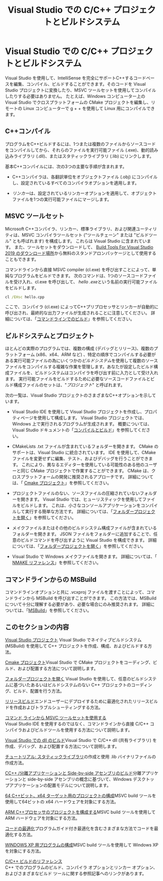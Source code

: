 ﻿---
title: Visual Studio での C/C++ プロジェクトとビルドシステム
ms.description: Use Visual Studio to compile and build C++ projects for Windows, ARM or Linux based on any project system.
ms.date: 07/17/2019
helpviewer_keywords:
- builds [C++]
- C++ projects, building
- projects [C++], building
- builds [C++], options
- C++, build options
ms.assetid: fa6ed4ff-334a-4d99-b5e2-a1f83d2b3008
ms.topic: overview
ms.openlocfilehash: 1548f82b62163600b5220c553bebcea72020abbc
ms.sourcegitcommit: 7750e4c291d56221c8893120c56a1fe6c9af60d6
ms.translationtype: MT
ms.contentlocale: ja-JP
ms.lasthandoff: 09/25/2019
ms.locfileid: "71274739"
---
# <a name="cc-projects-and-build-systems-in-visual-studio"></a>Visual Studio での C/C++ プロジェクトとビルドシステム

Visual Studio を使用して、IntelliSense を完全にサポートC++するコードベースを編集、コンパイル、ビルドすることができます。そのコードを Visual Studio プロジェクトに変換したり、MSVC ツールセットを使用してコンパイルしたりする必要はありません。 たとえば、Windows コンピューター上の Visual Studio でクロスプラットフォームの CMake プロジェクトを編集し、リモートの Linux コンピューターで g + + を使用して Linux 用にコンパイルできます。

## <a name="c-compilation"></a>C++コンパイル

プログラムをC++ビルドするには、1つまたは複数のファイルからソースコードをコンパイルしてから、それらのファイルを実行可能ファイル (.exe)、動的読み込みライブラリ (.dll)、またはスタティックライブラリ (.lib) にリンクします。 

基本C++コンパイルには、次の3つの主要な手順が含まれます。



- C++コンパイラは、各翻訳単位をオブジェクトファイル (.obj) にコンパイルし、設定されているすべてのコンパイラオプションを適用します。


- *リンカー*は、設定されているリンカーオプションを適用して、オブジェクトファイルを1つの実行可能ファイルにマージします。 

## <a name="the-msvc-toolset"></a>MSVC ツールセット

Microsoft C++コンパイラ、リンカー、標準ライブラリ、および関連ユーティリティは、MSVC コンパイラツールセット ("ツールチェーン" または "ビルドツール" とも呼ばれます) を構成します。 これらは Visual Studio に含まれています。 また、ツールセットをダウンロードして、 [Build Tools For Visual Studio 2019 のダウンロード場所](https://visualstudio.microsoft.com/downloads/#build-tools-for-visual-studio-2019)から無料のスタンドアロンパッケージとして使用することもできます。

コマンドラインから直接 MSVC compiler (cl.exe) を呼び出すことによって、単純なプログラムをビルドできます。 次のコマンドは、1つのソースコードファイルを受け入れ、cl.exe を呼び出して、 *hello .exe*という名前の実行可能ファイルをビルドします。 

```cmd
cl /EHsc hello.cpp
```
ここで、コンパイラ (cl.exe) によってC++プリプロセッサとリンカーが自動的に呼び出され、最終的な出力ファイルが生成されることに注意してください。  詳細については、「[コマンドラインでのビルド](building-on-the-command-line.md)」を参照してください。

## <a name="build-systems-and-projects"></a>ビルドシステムとプロジェクト

ほとんどの実際のプログラムでは、複数の構成 (デバッグとリリース)、複数のプラットフォーム (x86、x64、ARM など) 、特定の順序でコンパイルする必要がある実行可能ファイルの為にいくつかの*ビルドシステム*を使用して複数のソースファイルをコンパイルする複雑な作業を管理します。あなたが設定したビルド構成ファイルを、ビルドシステムはコンパイラを呼び出す前に入力として受け入れます。 実行可能ファイルをビルドするために必要なソースコードファイルとビルド構成ファイルのセットは、"*プロジェクト*" と呼ばれます。 

次の一覧は、Visual Studio プロジェクトのさまざまなC++オプションを示しています。

- Visual Studio IDE を使用して Visual Studio プロジェクトを作成し、プロパティページを使用して構成します。 Visual Studio プロジェクトでは、Windows 上で実行されるプログラムが生成されます。 概要については、Visual Studio ドキュメントの「[コンパイルとビルド](/visualstudio/ide/compiling-and-building-in-visual-studio)」を参照してください。

- CMakeLists .txt ファイルが含まれているフォルダーを開きます。 CMake のサポートは、Visual Studio に統合されています。 IDE を使用して、CMake ファイルを変更せずに編集、テスト、およびデバッグを行うことができます。 これにより、異なるエディターを使用している可能性のある他のユーザーと同じ CMake プロジェクトで作業することができます。 CMake は、クロスプラットフォームの開発に推奨されるアプローチです。 詳細については、「 [Cmake プロジェクト](cmake-projects-in-visual-studio.md)」を参照してください。
 
- プロジェクトファイルのない、ソースファイルの圧縮されていないフォルダーを開きます。 Visual Studio では、ヒューリスティックを使用してファイルをビルドします。 これは、小さなコンソールアプリケーションをコンパイルして実行する簡単な方法です。 詳細については、「[フォルダープロジェクトを開く](open-folder-projects-cpp.md)」を参照してください。

- メイクファイルまたはその他のビルドシステム構成ファイルが含まれているフォルダーを開きます。 JSON ファイルをフォルダーに追加することで、任意のビルドコマンドを呼び出すように Visual Studio を構成できます。 詳細については、「[フォルダープロジェクトを開く](open-folder-projects-cpp.md)」を参照してください。
 
- Visual Studio で Windows メイクファイルを開きます。 詳細については、「 [NMAKE リファレンス](reference/nmake-reference.md)」を参照してください。

## <a name="msbuild-from-the-command-line"></a>コマンドラインからの MSBuild 

コマンドラインオプションと共に .vcxproj ファイルを渡すことによって、コマンドラインから MSBuild を呼び出すことができます。 この方法では、MSBuild について十分に理解する必要があり、必要な場合にのみ推奨されます。 詳細については、「[MSBuild](msbuild-visual-cpp.md)」を参照してください。

## <a name="in-this-section"></a>このセクションの内容

[Visual Studio プロジェクト](creating-and-managing-visual-cpp-projects.md) Visual Studio でネイティブビルドシステム (MSBuild) を使用して C++ プロジェクトを作成、構成、およびビルドする方法。

[Cmake プロジェクト](cmake-projects-in-visual-studio.md)Visual Studio で CMake プロジェクトをコーディング、ビルド、および配置する方法について説明します。

[フォルダープロジェクトを開く](open-folder-projects-cpp.md) Visual Studio を使用して、任意のビルドシステムに基づいたあるいはビルドシステムのない C++ プロジェクトのコーディング、ビルド、配置を行う方法。 

[リリースビルド](release-builds.md)エンドユーザーにデプロイするために最適化されたリリースビルドを作成およびトラブルシューティングする方法。

[コマンド ラインから MSVC ツールセットを使用する](building-on-the-command-line.md)<br/>
Visual Studio IDE を使用するのではなく、コマンドラインから直接 C/C++ コンパイラおよびビルドツールを使用する方法について説明します。

[Visual Studio での dll のビルド](dlls-in-visual-cpp.md)Visual Studio で C/C++ dll (共有ライブラリ) を作成、デバッグ、および配置する方法について説明します。

[チュートリアル: スタティックライブラリ](walkthrough-creating-and-using-a-static-library-cpp.md)の作成と使用 .lib バイナリファイルの作成方法。

[CC++ /分離アプリケーションと Side-by-side アセンブリのビルド](building-c-cpp-isolated-applications-and-side-by-side-assemblies.md)分離アプリケーションと side-by-side アセンブリの概念に基づいて、Windows デスクトップアプリケーションの配置モデルについて説明します。

[64 C++ビット、x64 ターゲット用のプロジェクトの構成](configuring-programs-for-64-bit-visual-cpp.md)MSVC build ツールを使用して64ビットの x64 ハードウェアを対象にする方法。

[ARM C++プロセッサのプロジェクトを構成する](configuring-programs-for-arm-processors-visual-cpp.md)MSVC build ツールを使用して ARM ハードウェアを対象にする方法。

[コードの最適化](optimizing-your-code.md)プログラムガイド付き最適化を含むさまざまな方法でコードを最適化する方法。

[WINDOWS XP 用プログラムの構成](configuring-programs-for-windows-xp.md)MSVC build ツールを使用して Windows XP を対象にする方法。

[C/C++ ビルドのリファレンス](reference/c-cpp-building-reference.md)<br/>
C++ でのプログラムのビルド、コンパイラ オプションとリンカー オプション、およびさまざまなビルド ツールに関する参照記事へのリンクがあります。
